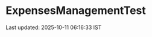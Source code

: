 # ExpensesManagementTest






































































































































































































































































Last updated: 2025-10-11 06:16:33 IST
